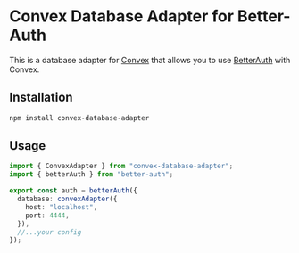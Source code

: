 # Convex Database Adapter for Better-Auth

This is a database adapter for [Convex](https://www.convex.dev/) that allows you to use [BetterAuth](https://www.better-auth.com/) with Convex.

## Installation

```bash
npm install convex-database-adapter
```

## Usage

```ts
import { ConvexAdapter } from "convex-database-adapter";
import { betterAuth } from "better-auth";

export const auth = betterAuth({
  database: convexAdapter({
    host: "localhost",
    port: 4444,
  }),
  //...your config
});
```

